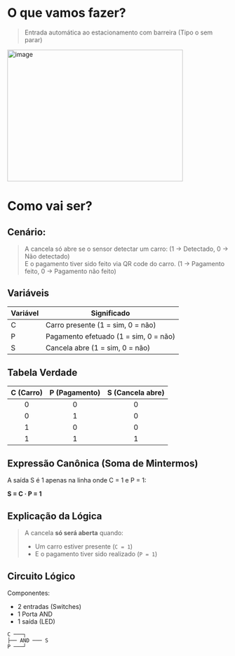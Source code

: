 # O que vamos fazer?

> Entrada automática ao estacionamento com barreira (Tipo o sem parar)

<img width="400" height="300" alt="image" src="https://github.com/user-attachments/assets/08977e67-7f50-4dbc-851b-4032ed77bb25" />

# Como vai ser?

## Cenário:

> A cancela só abre se o sensor detectar um carro: (1 -> Detectado, 0 -> Não detectado) <br> E o pagamento tiver sido feito via QR code do carro. (1 -> Pagamento feito, 0 -> Pagamento não feito)

## Variáveis


| Variável | Significado                      |
|----------|----------------------------------|
| C        | Carro presente (1 = sim, 0 = não)|
| P        | Pagamento efetuado (1 = sim, 0 = não)|
| S        | Cancela abre (1 = sim, 0 = não)  |

## Tabela Verdade

| C (Carro) | P (Pagamento) | S (Cancela abre) |
|:--------:|:-------------:|:----------------:|
|    0     |       0       |        0         |
|    0     |       1       |        0         |
|    1     |       0       |        0         |
|    1     |       1       |        1         |

## Expressão Canônica (Soma de Mintermos)

A saída S é 1 apenas na linha onde C = 1 e P = 1:

**S = C · P = 1**

## Explicação da Lógica

> A cancela **só será aberta** quando:
> - Um carro estiver presente (`C = 1`)
> - E o pagamento tiver sido realizado (`P = 1`)

## Circuito Lógico

Componentes:
- 2 entradas (Switches)
- 1 Porta AND
- 1 saída (LED)
  
```text
C ───┐
├── AND ─── S
P ───┘
```
